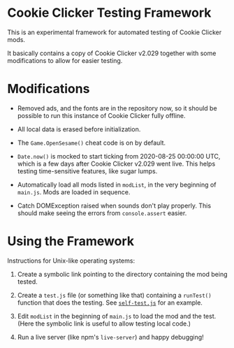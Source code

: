 Cookie Clicker Testing Framework
================================

This is an experimental framework for automated testing of Cookie Clicker mods.

It basically contains a copy of Cookie Clicker v2.029
together with some modifications to allow for easier testing.


Modifications
=============

- Removed ads, and the fonts are in the repository now,
	so it should be possible to run this instance of Cookie Clicker fully offline.

- All local data is erased before initialization.

- The `Game.OpenSesame()` cheat code is on by default.

- `Date.now()` is mocked to start ticking from 2020-08-25 00:00:00 UTC,
    which is a few days after Cookie Clicker v2.029 went live.
    This helps testing time-sensitive features, like sugar lumps.

- Automatically load all mods listed in `modList`,
	in the very beginning of `main.js`.
	Mods are loaded in sequence.

- Catch DOMException raised when sounds don't play properly.
	This should make seeing the errors from `console.assert` easier.


Using the Framework
===================

Instructions for Unix-like operating systems:

1. Create a symbolic link pointing to the directory containing the mod being tested.

2. Create a `test.js` file (or something like that) containing a `runTest()` function
    that does the testing.
    See [`self-test.js`](self-test.js) for an example.

3. Edit `modList` in the beginning of `main.js` to load the mod and the test.
    (Here the symbolic link is useful to allow testing local code.)

4. Run a live server (like npm's `live-server`) and happy debugging!
